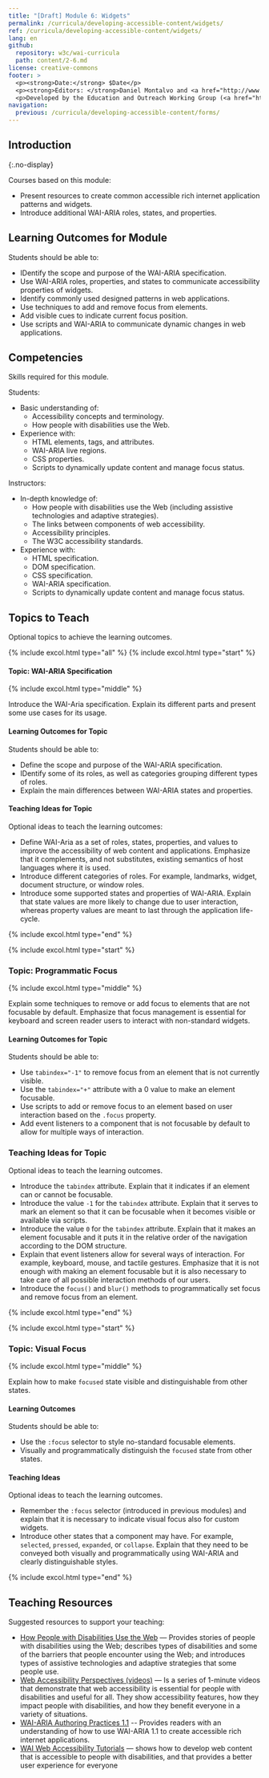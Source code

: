 ```yaml
---
title: "[Draft] Module 6: Widgets"
permalink: /curricula/developing-accessible-content/widgets/
ref: /curricula/developing-accessible-content/widgets/
lang: en
github:
  repository: w3c/wai-curricula
  path: content/2-6.md
license: creative-commons
footer: >
  <p><strong>Date:</strong> $Date</p>
  <p><strong>Editors: </strong>Daniel Montalvo and <a href="http://www.w3.org/People/shadi/">Shadi Abou-Zahra</a>. Contributors: <a href="https://www.w3.org/WAI/EO/EOWG-members">EOWG Participants</a>. </p>
  <p>Developed by the Education and Outreach Working Group (<a href="http://www.w3.org/WAI/EO/">EOWG</a>). Developed with support from the <a href="https://www.w3.org/WAI/about/projects/wai-guide/">WAI-Guide Project</a> funded by the European Commission (EC) under the Horizon 2020 program (Grant Agreement 822245).</p>
navigation:
  previous: /curricula/developing-accessible-content/forms/
---
```


## Introduction
{:.no-display}

Courses based on this module:

* Present resources to create common accessible rich internet application patterns and widgets.
* Introduce additional WAI-ARIA roles, states, and properties.

## Learning Outcomes for Module

Students should be able to:

* IDentify the scope and purpose of the WAI-ARIA specification.
* Use WAI-ARIA roles, properties, and states to communicate accessibility properties of widgets.
* Identify commonly used designed patterns in web applications.
* Use techniques to add and remove focus from elements.
* Add visible cues to indicate current focus position.
* Use scripts and WAI-ARIA to communicate dynamic changes in web applications.

## Competencies

Skills required for this module.

Students:

* Basic understanding of:
  * Accessibility concepts and terminology.
  * How people with disabilities use the Web.
* Experience with:
  * HTML elements, tags, and attributes.
  * WAI-ARIA live regions.
  * CSS properties.
  * Scripts to dynamically update content and manage focus status.

Instructors:

* In-depth knowledge of:
  * How people with disabilities use the Web (including assistive technologies and adaptive strategies).
  * The links between components of web accessibility.
  * Accessibility principles.  
  * The W3C accessibility standards.
* Experience with:
  * HTML specification.
  * DOM specification.
  * CSS specification.
  * WAI-ARIA specification.
  * Scripts to dynamically update content and manage focus status.

## Topics to Teach

Optional topics to achieve the learning outcomes.

{% include excol.html type="all" %}
{% include excol.html type="start" %}

#### Topic: WAI-ARIA Specification

{% include excol.html type="middle" %}

Introduce the WAI-Aria specification. Explain its different parts and present some use cases for its usage.

#### Learning Outcomes for Topic

Students should be able to:

* Define the scope and purpose of the WAI-ARIA specification.
* IDentify some of its roles, as well as categories grouping different types of roles.
* Explain the main differences between WAI-ARIA states and properties.

#### Teaching Ideas for Topic

Optional ideas to teach the learning outcomes:

* Define WAI-Aria as a set of roles, states, properties, and values to improve the accessibility of web content and applications. Emphasize that it complements, and not substitutes, existing semantics of host languages where it is used.
* Introduce different categories of roles. For example, landmarks, widget, document structure, or window roles.
* Introduce some supported states and properties of WAI-ARIA. Explain that state values are more likely to change due to user interaction, whereas property values are meant to last through the application life-cycle.


{% include excol.html type="end" %}

{% include excol.html type="start" %}

### Topic: Programmatic Focus

{% include excol.html type="middle" %}

Explain some techniques to remove or add focus to elements that are not focusable by default. Emphasize that focus management is essential for keyboard and screen reader users to interact with non-standard widgets.

#### Learning Outcomes for Topic

Students should be able to:

* Use `tabindex="-1"` to remove focus from an element that is not currently visible.
* Use the `tabindex="+"` attribute with a 0 value to make an element focusable.
* Use scripts to add or remove focus to an element based on user interaction based on the `.focus` property.
* Add event listeners to a component that is not focusable by default to allow for multiple ways of interaction.

### Teaching Ideas for Topic

Optional ideas to teach the learning outcomes.

* Introduce the `tabindex` attribute. Explain that it indicates if an element can or cannot be focusable. 
* Introduce the value `-1` for the `tabindex` attribute. Explain that it serves to mark an element so that it can be focusable when it becomes  visible or available via scripts.
* Introduce the value `0` for the `tabindex` attribute. Explain that it makes an element focusable and it puts it in the relative order of the navigation according to the DOM structure.
* Explain that event listeners allow for several ways of interaction. For example, keyboard, mouse, and tactile gestures. Emphasize that it is not enough with making an element focusable but it is also necessary to take care of all possible interaction methods of our users.
* Introduce the `focus()` and `blur()` methods to programmatically set focus and remove focus from an element.


{% include excol.html type="end" %}

{% include excol.html type="start" %}

### Topic: Visual Focus 

{% include excol.html type="middle" %}

Explain how to make `focused` state visible and distinguishable from other states.

#### Learning Outcomes

Students should be able to: 

* Use the `:focus` selector to style no-standard focusable elements.
* Visually and programmatically distinguish the `focused` state from other states. 

#### Teaching Ideas

Optional ideas to teach the learning outcomes.

* Remember the `:focus` selector (introduced in previous modules)  and explain that it is necessary to indicate visual focus also for custom widgets.
* Introduce other states that a component may have. For example, `selected`, `pressed`, `expanded`, or `collapse`. Explain that they need to be conveyed both visually and programmatically using WAI-ARIA and clearly distinguishable styles.

{% include excol.html type="end" %}

## Teaching Resources

Suggested resources to support your teaching:

* [How People with Disabilities Use the Web](/people-use-web/) &mdash; Provides stories of people with disabilities using the Web; describes types of disabilities and some of the barriers that people encounter using the Web; and introduces types of assistive technologies and adaptive strategies that some people use.
* [Web Accessibility Perspectives (videos)](/perspective-videos/) &mdash; Is a series of 1-minute videos that demonstrate that web accessibility is essential for people with disabilities and useful for all. They show accessibility features, how they impact people with disabilities, and how they benefit everyone in a variety of situations.
* [WAI-ARIA Authoring Practices 1.1](https://www.w3.org/TR/wai-aria-practices/) -- Provides readers with an understanding of how to use WAI-ARIA 1.1 to create accessible rich internet applications.
* [WAI Web Accessibility Tutorials](https://www.w3.org/WAI/tutorials/) &mdash; shows how to develop web content that is accessible to people with disabilities, and that provides a better user experience for everyone

